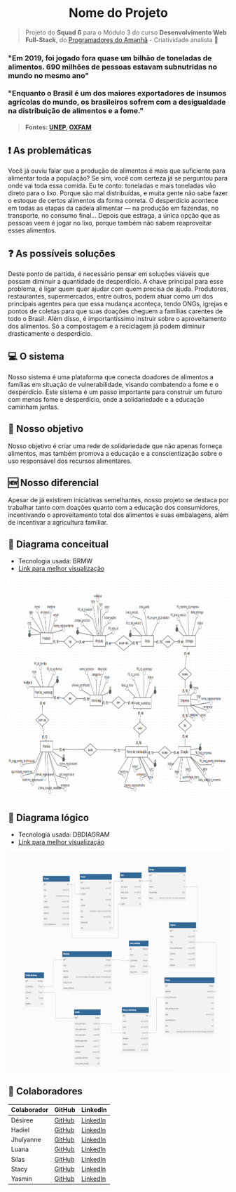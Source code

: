 <h1 align='center'>Nome do Projeto</h1>

> Projeto do **Squad 6** para o Módulo 3 do curso **Desenvolvimento Web Full-Stack**, do [Programadores do Amanhã](https://programadoresdoamanha.org.br/pt) - Criatividade analista 🔎
### "Em 2019, foi jogado fora quase um bilhão de toneladas de alimentos. 690 milhões de pessoas estavam subnutridas no mundo no mesmo ano" <br><br> "Enquanto o Brasil é um dos maiores exportadores de insumos agrícolas do mundo, os brasileiros sofrem com a desigualdade na distribuição de alimentos e a fome."<br>
>#### Fontes: [UNEP](https://www.unep.org/pt-br/noticias-e-reportagens/reportagem/como-o-desperdicio-de-alimentos-esta-destruindo-o-planeta), [OXFAM](https://www.oxfam.org.br/blog/desperdicio-de-alimentos-entenda-suas-consequencias/)

## ❗ As problemáticas 
Você já ouviu falar que a produção de alimentos é mais que suficiente para alimentar toda a população? Se sim, você com certeza já se perguntou para onde vai toda essa comida. Eu te conto: toneladas e mais toneladas vão direto para o lixo. Porque são mal distribuídas, e muita gente não sabe fazer o estoque de certos alimentos da forma correta. O desperdício acontece em todas as etapas da cadeia alimentar — na produção em fazendas, no transporte, no consumo final... Depois que estraga, a única opção que as pessoas veem é jogar no lixo, porque também não sabem reaproveitar esses alimentos.

## ❓ As possíveis soluções
Deste ponto de partida, é necessário pensar em soluções viáveis que possam diminuir a quantidade de desperdício. A chave principal para esse problema, é ligar quem quer ajudar com quem precisa de ajuda. Produtores, restaurantes, supermercados, entre outros, podem atuar como um dos principais agentes para que essa mudança aconteça, tendo ONGs, igrejas e pontos de coletas para que suas doações cheguem a famílias carentes de todo o Brasil. Além disso, é importantíssimo instruir sobre o aproveitamento dos alimentos. Só a compostagem e a reciclagem já podem diminuir drasticamente o desperdício.  

## 💻 O sistema
Nosso sistema é uma plataforma que conecta doadores de alimentos a famílias em situação de vulnerabilidade, visando combatendo a fome e o desperdício. Este sistema é um passo importante para construir um futuro com menos fome e desperdício, onde a solidariedade e a educação caminham juntas.  

## 🎯 Nosso objetivo
Nosso objetivo é criar uma rede de solidariedade que não apenas forneça alimentos, mas também promova a educação e a conscientização sobre o uso responsável dos recursos alimentares.

## 🆕 Nosso diferencial
Apesar de já existirem iniciativas semelhantes, nosso projeto se destaca por trabalhar tanto com doações quanto com a educação dos consumidores, incentivando o aproveitamento total dos alimentos e suas embalagens, além de incentivar a agricultura familiar.

## 💭 Diagrama conceitual
- Tecnologia usada: BRMW
- [Link para melhor visualização](https://app.brmodeloweb.com/#!/publicview/67bf1540a68fde8eca2b836e)
<div align="center">
    <img alt="modelo-conceitual" src="assets/diagramas/diagrama-conceitual.png" height="500px" widgh="auto">
</div>

## 💬 Diagrama lógico
- Tecnologia usada: DBDIAGRAM
- [Link para melhor visualização](https://dbdiagram.io/d/projeto-final-m3-67ab75ef263d6cf9a0cb0760)
<div align="center">
    <img alt="modelo-lógico" src="assets/diagramas/diagrama-logico.png" height="500px" widgh="auto">
</div>

## 👥 Colaboradores

| Colaborador  | GitHub | LinkedIn |
|-------------|--------|----------|
| Désiree | [GitHub]() | [LinkedIn]() |
| Hadiel | [GitHub]() | [LinkedIn]() |
| Jhulyanne | [GitHub](https://github.com/jhulyanne) | [LinkedIn](https://www.linkedin.com/in/jhulyanne-oliveira/) |
| Luana | [GitHub]() | [LinkedIn]() |
| Silas | [GitHub](https://github.com/SilasCorreia8) | [LinkedIn](www.linkedin.com/in/silas-correia-leite-da-silva-108726282) |
| Stacy | [GitHub]() | [LinkedIn]() |
| Yasmin | [GitHub]() | [LinkedIn]() |